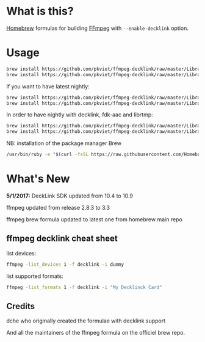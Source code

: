 
# What is this?

[Homebrew](http://brew.sh) formulas for building [FFmpeg](https://www.ffmpeg.org) with `--enable-decklink` option.

# Usage

```bash
brew install https://github.com/pkviet/ffmpeg-decklink/raw/master/Library/Formula/decklink.rb
brew install https://github.com/pkviet/ffmpeg-decklink/raw/master/Library/Formula/ffmpeg.rb --with-decklink
```
If you want to have latest nightly:
```bash
brew install https://github.com/pkviet/ffmpeg-decklink/raw/master/Library/Formula/decklink.rb
brew install https://github.com/pkviet/ffmpeg-decklink/raw/master/Library/Formula/ffmpeg.rb --with-decklink --HEAD
```
In order to have nightly with decklink, fdk-aac and librtmp:
```bash
brew install https://github.com/pkviet/ffmpeg-decklink/raw/master/Library/Formula/decklink.rb
brew install https://github.com/pkviet/ffmpeg-decklink/raw/master/Library/Formula/ffmpeg.rb --with-decklink --with-rtmpdump --with-fdk-aac --HEAD
```

NB: installation of the package manager Brew
```bash
/usr/bin/ruby -e "$(curl -fsSL https://raw.githubusercontent.com/Homebrew/install/master/install)"
```

# What's New
**5/1/2017:**
DeckLink SDK updated from 10.4 to 10.9

ffmpeg updated from release 2.8.3 to 3.3

ffmpeg brew formula updated to latest one from homebrew main repo

## ffmpeg decklink cheat sheet

list devices:
```bash
ffmpeg -list_devices 1 -f decklink -i dummy
```
list supported formats:
```bash
ffmpeg -list_formats 1 -f decklink -i "My Decklinck Card"
```

## Credits
dche who originally created the formulae with decklink support

And all the maintainers of the ffmpeg formula on the officiel brew repo. 





